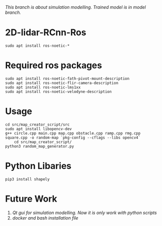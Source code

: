 *This branch is about simulation modelling. Trained model is in model branch.*

# 2D-lidar-RCnn-Ros
	sudo apt install ros-noetic-* 
# Required ros packages 
	sudo apt install ros-noetic-fath-pivot-mount-description 
	sudo apt install ros-noetic-flir-camera-description
	sudo apt install ros-noetic-lms1xx
	sudo apt install ros-noetic-velodyne-description

# Usage
	cd src/map_creator_script/src
	sudo apt install libopencv-dev
	g++ circle.cpp main.cpp map.cpp obstacle.cpp ramp.cpp rmg.cpp square.cpp -o random-map `pkg-config --cflags --libs opencv4`
        cd src/map_creator_script/
	python3 random_map_generator.py

# Python Libaries
	pip3 install shapely 	

# Future Work
1. *Qt gui for simulation modelling. Now it is only work with python scripts*
2. *docker and bash installation file*
